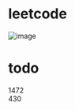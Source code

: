 # leetcode    

![image](https://user-images.githubusercontent.com/1435846/161635180-73d39f00-96fc-4b8e-8e71-259e769eb42c.png)

# todo     
1472   
430
